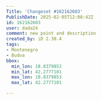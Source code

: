 ```yaml
---
Title: 'Changeset #162162603'
PublishDate: 2025-02-05T12:08:42Z
id: 162162603
user: dada24
comment: new point and description
created_by: iD 2.30.4
tags:
- Montenegro
- Budva
bbox:
  min_lon: 18.8379853
  min_lat: 42.2777101
  max_lon: 18.8379853
  max_lat: 42.2777101

---
```

